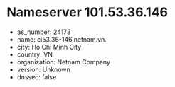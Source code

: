 # Nameserver 101.53.36.146

* as_number: 24173
* name: ci53.36-146.netnam.vn.
* city: Ho Chi Minh City
* country: VN
* organization: Netnam Company
* version: Unknown
* dnssec: false
